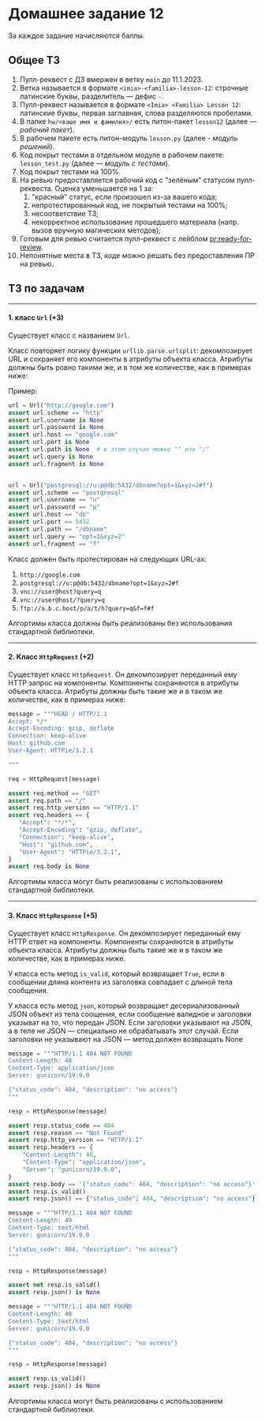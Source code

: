 # Домашнее задание 12

За каждое задание начисляются баллы.

## Общее ТЗ

1. Пулл-реквест с ДЗ вмержен в ветку `main` до 11.1.2023.
2. Ветка называется в формате `<imia>-<familia>-lesson-12`: строчные латинские буквы, разделитель — дефис `-`.
3. Пулл-реквест называется в формате `<Imia> <Familia> Lesson 12`: латинские буквы, первая заглавная, слова разделяются пробелами.
2. В папке `hw/<ваше имя и фамилия>/` есть питон-пакет `lesson12` (далее — _рабочий пакет_).
3. В рабочем пакете есть питон-модуль `lesson.py` (далее - _модуль решений_).
4. Код покрыт тестами в отдельном модуле в рабочем пакете: `lesson_test.py` (далее — _модуль с тестами_).
5. Код покрыт тестами на 100%.
6. На ревью предоставляется рабочий код с "зелёным" статусом пулл-реквеста.
   Оценка уменьшается на 1 за:
   1. "красный" статус, если произошел из-за вашего кода;
   2. непротестированный код, не покрытый тестами на 100%;
   3. несоответствие ТЗ;
   4. некорректное использование прошедшего материала (напр. вызов вручную магических методов);
7. Готовым для ревью считается пулл-реквест с лейблом [pr:ready-for-review](https://github.com/alexander-sidorov/m-pt1-58-22/labels).
8. Непонятные места в ТЗ, коде можно решать без предоставления ПР на ревью.


## ТЗ по задачам

---

#### 1. класс `Url` (+3)

Существует класс с названием `Url`.

Класс повторяет логику функции `urllib.parse.urlsplit`:
декомпозирует URL и сохраняет его компоненты в атрибуты объекта класса.
Атрибуты должны быть ровно такими же, и в том же количестве, как в примерах ниже:

Пример:

```python
url = Url("http://google.com")
assert url.scheme == "http"
assert url.username is None
assert url.password is None
assert url.host == "google.com"
assert url.port is None
assert url.path is None  # в этом случае можно "" или "/"
assert url.query is None
assert url.fragment is None


url = Url("postgresql://u:p@db:5432/dbname?opt=1&xyz=2#f")
assert url.scheme == "postgresql"
assert url.username == "u"
assert url.password == "p"
assert url.host == "db"
assert url.port == 5432
assert url.path == "/dbname"
assert url.query == "opt=1&xyz=2"
assert url.fragment == "f"
```

Класс должен быть протестирован на следующих URL-ах:

1. `http://google.com`
2. `postgresql://u:p@db:5432/dbname?opt=1&xyz=2#f`
3. `vnc://user@host?query=q`
4. `vnc://user@host/?query=q`
5. `ftp://a.b.c.host/p/a/t/h?query=q&f=f#f`

Алгортимы класса должны быть реализованы
без использования стандартной библиотеки.

---

#### 2. Класс `HttpRequest` (+2)

Существует класс `HttpRequest`. Он декомпозирует переданный ему HTTP запрос
на компоненты. Компоненты сохраняются в атрибуты объекта класса.
Атрибуты должны быть такие же и в таком же количестве, как в примерах ниже:

```python
message = """HEAD / HTTP/1.1
Accept: */*
Accept-Encoding: gzip, deflate
Connection: keep-alive
Host: github.com
User-Agent: HTTPie/3.2.1

"""

req = HttpRequest(message)

assert req.method == "GET"
assert req.path == "/"
assert req.http_version == "HTTP/1.1"
assert req.headers == {
   "Accept": "*/*",
   "Accept-Encoding": "gzip, deflate",
   "Connection": "keep-alive",
   "Host": "github.com",
   "User-Agent": "HTTPie/3.2.1",
}
assert req.body is None
```

Алгортимы класса могут быть реализованы
с использованием стандартной библиотеки.

---

#### 3. Класс `HttpResponse` (+5)

Существует класс `HttpResponse`. Он декомпозирует переданный ему HTTP ответ
на компоненты. Компоненты сохраняются в атрибуты объекта класса.
Атрибуты должны быть такие же и в таком же количестве, как в примерах ниже.

У класса есть метод `is_valid`, который возвращает `True`, если
в сообщении длина контента из заголовка совпадает с длиной тела сообщения.

У класса есть метод `json`, который возвращает десериализованный JSON объект
из тела соощения, если сообщение валидное и заголовки указыват на то, что
передан JSON. Если заголовки указывают на JSON, а в теле не JSON — специально не
обрабатывать этот случай.
Если заголовки не указывают на JSON — метод должен возвращать None

```python
message = """HTTP/1.1 404 NOT FOUND
Content-Length: 48
Content-Type: application/json
Server: gunicorn/19.9.0

{"status_code": 404, "description": "no access"}
"""

resp = HttpResponse(message)

assert resp.status_code == 404
assert resp.reason == "Not Found"
assert resp.http_version == "HTTP/1.1"
assert resp.headers == {
    "Content-Length": 48,
    "Content-Type": "application/json",
    "Server": "gunicorn/19.9.0",
}
assert resp.body == '{"status_code": 404, "description": "no access"}'
assert resp.is_valid()
assert resp.json() == {"status_code": 404, "description": "no access"}
```

```python
message = """HTTP/1.1 404 NOT FOUND
Content-Length: 49
Content-Type: text/html
Server: gunicorn/19.9.0

{"status_code": 404, "description": "no access"}
"""

resp = HttpResponse(message)

assert not resp.is_valid()
assert resp.json() is None
```

```python
message = """HTTP/1.1 404 NOT FOUND
Content-Length: 48
Content-Type: text/html
Server: gunicorn/19.9.0

{"status_code": 404, "description": "no access"}
"""

resp = HttpResponse(message)

assert resp.is_valid()
assert resp.json() is None
```

Алгортимы класса могут быть реализованы
с использованием стандартной библиотеки.
